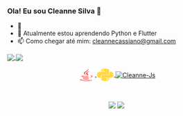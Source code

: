 ### Ola! Eu sou Cleanne Silva 👋



- 🔭 
- 🌱 Atualmente estou aprendendo Python e Flutter 
- 📫 Como chegar até mim: cleannecassiano@gmail.com


<div>
  <a href="https://github.com/silvacleanne">
  <img height="180em" align="center" src="https://github-readme-stats.vercel.app/api?username=silvacleanne&show_icons=true&theme=great-gatsby&include_all_commits=true&count_private=true"/>
  <img height="150em" align="center" src="https://github-readme-stats.vercel.app/api/top-langs/?username=silvacleanne&layout=compact&langs_count=7&theme=great-gatsby"/>
  
</div>
  
<div  align="center"> 
 <div style="display: inline_block"><br>
  <img align="center" alt="Cleanne-Js" height="30" width="40" src="https://raw.githubusercontent.com/devicons/devicon/master/icons/java/java-plain.svg">
  <img align="center" alt="Cleanne-Js" height="30" width="40" src="https://raw.githubusercontent.com/devicons/devicon/master/icons/python/python-plain.svg">
   <img align="center" alt="Cleanne-Js" height="30" width="40" src="https://cdn.jsdelivr.net/gh/devicons/devicon/icons/javascript/javascript-original.svg" />
  
                 
                
</div><br>

  
  ##
  
<div> 
   <a href = "mailto:cleannecassianoi@gmail.com"><img src="https://img.shields.io/badge/-Gmail-%23333?style=for-the-badge&logo=gmail&logoColor=white" target="_blank"></a>
  <a href="https://www.linkedin.com/in/linkedin.com/in/cleanne-silva-74a3121b3" target="_blank"><img src="https://img.shields.io/badge/-LinkedIn-%230077B5?style=for-the-badge&logo=linkedin&logoColor=white" target="_blank"></a>
</div>
  
<div align="center">
  
 
  
</div>
  

  
